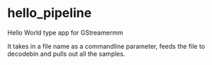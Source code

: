 # hello_pipeline
Hello World type app for GStreamermm

It takes in a file name as a commandline parameter, feeds the file to decodebin and pulls out all the samples.
